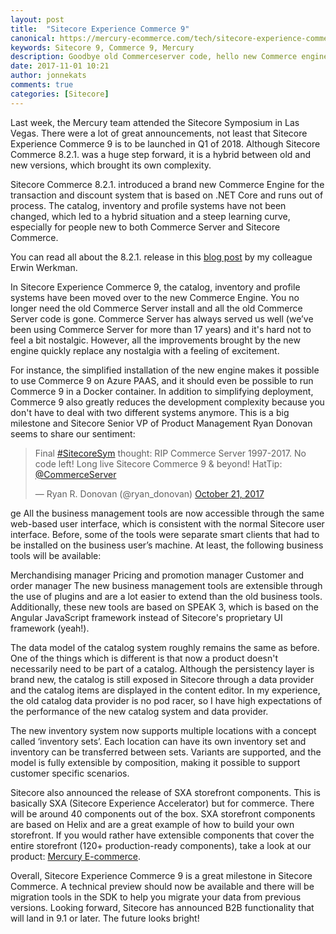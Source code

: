 ```yaml
---
layout: post
title:  "Sitecore Experience Commerce 9"
canonical: https://mercury-ecommerce.com/tech/sitecore-experience-commerce-9
keywords: Sitecore 9, Commerce 9, Mercury
description: Goodbye old Commerceserver code, hello new Commerce engine.
date: 2017-11-01 10:21
author: jonnekats
comments: true
categories: [Sitecore]
---
```

Last week, the Mercury team attended the Sitecore Symposium in Las Vegas. There were a lot of great announcements, not least that Sitecore Experience Commerce 9 is to be launched in Q1 of 2018. Although Sitecore Commerce 8.2.1. was a huge step forward, it is a hybrid between old and new versions, which brought its own complexity.  

Sitecore Commerce 8.2.1. introduced a brand new Commerce Engine for the transaction and discount system that is based on .NET Core and runs out of process. The catalog, inventory and profile systems have not been changed, which led to a hybrid situation and a steep learning curve, especially for people new to both Commerce Server and Sitecore Commerce.

You can read all about the 8.2.1. release in this [blog post](https://commerceservertips.com/sitecore-commerce-8-2-1-whats-in-the-box/) by my colleague Erwin Werkman.

In Sitecore Experience Commerce 9, the catalog, inventory and profile systems have been moved over to the new Commerce Engine. You no longer need the old Commerce Server install and all the old Commerce Server code is gone. Commerce Server has always served us well (we’ve been using Commerce Server for more than 17 years) and it's hard not to feel a bit nostalgic. However, all the improvements brought by the new engine quickly replace any nostalgia with a feeling of excitement. 

For instance, the simplified installation of the new engine makes it possible to use Commerce 9 on Azure PAAS, and it should even be possible to run Commerce 9 in a Docker container. In addition to simplifying deployment, Commerce 9 also greatly reduces the development complexity because you don't have to deal with two different systems anymore. This is a big milestone and Sitecore Senior VP of Product Management Ryan Donovan seems to share our sentiment:

<blockquote class="twitter-tweet" data-lang="en"><p lang="en" dir="ltr">Final <a href="https://twitter.com/hashtag/SitecoreSym?src=hash&amp;ref_src=twsrc%5Etfw">#SitecoreSym</a> thought: RIP Commerce Server 1997-2017. No code left! Long live Sitecore Commerce 9 &amp; beyond! HatTip: <a href="https://twitter.com/CommerceServer?ref_src=twsrc%5Etfw">@CommerceServer</a></p>&mdash; Ryan R. Donovan (@ryan_donovan) <a href="https://twitter.com/ryan_donovan/status/921576615926263808?ref_src=twsrc%5Etfw">October 21, 2017</a></blockquote>
<script async src="https://platform.twitter.com/widgets.js" charset="utf-8"></script>
ge
All the business management tools are now accessible through the same web-based user interface, which is consistent with the normal Sitecore user interface. Before, some of the tools were separate smart clients that had to be installed on the business user’s machine. At least, the following business tools will be available:
 
Merchandising manager
Pricing and promotion manager
Customer and order manager
The new business management tools are extensible through the use of plugins and are a lot easier to extend than the old business tools. Additionally, these new tools are based on SPEAK 3, which is based on the Angular JavaScript framework instead of Sitecore's proprietary UI framework (yeah!).

The data model of the catalog system roughly remains the same as before. One of the things which is  different is that now a product doesn't necessarily need to be part of a catalog. Although the persistency layer is brand new, the catalog is still exposed in Sitecore through a data provider and the catalog items are displayed in the content editor. In my experience, the old catalog data provider is no pod racer, so I have high expectations of the performance of the new catalog system and data provider.

The new inventory system now supports multiple locations with a concept called ‘inventory sets’. Each location can have its own inventory set and inventory can be transferred between sets. Variants are supported, and the model is fully extensible by composition, making it possible to support customer specific scenarios. 

Sitecore also announced the release of SXA storefront components. This is basically SXA (Sitecore Experience Accelerator) but for commerce. There will be around 40 components out of the box. SXA storefront components are based on Helix and are a great example of how to build your own storefront. If you would rather have extensible components that cover the entire storefront (120+ production-ready components), take a look at our product: [Mercury E-commerce](https://mercury-ecommerce.com/sitecore-storefront). 

Overall, Sitecore Experience Commerce 9 is a great milestone in Sitecore Commerce. A technical preview should now be available and there will be migration tools in the SDK to help you migrate your data from previous versions. Looking forward, Sitecore has announced B2B functionality that will land in 9.1 or later. The future looks bright!
